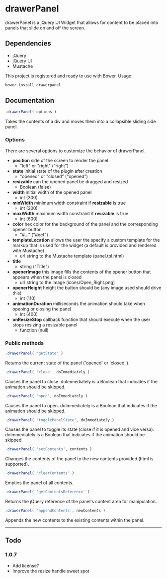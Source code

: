 # drawerPanel
drawerPanel is a jQuery UI Widget that allows for content to be placed into panels that slide on and off the screen. 

## Dependencies
- jQuery
- jQuery UI
- Mustache

This project is registered and ready to use with Bower. Usage:

```javascript
bower install drawerpanel
```

## Documentation
```javascript
.drawerPanel( options )
```

Takes the contents of a div and moves them into a collapsible sliding side panel. 

### Options
There are several options to customize the behavior of drawerPanel.

- **position** side of the screen to render the panel
  - "left" or "right" ("right")
- **state** initial state of the plugin after creation
  - "opened" or "closed" ("opened")
- **resizable** can the opened panel be dragged and resized
  - Boolean (false)
- **width** initial width of the opened panel
  - int (300)
- **minWidth** minimum width constraint if **resizable** is true
  - int (200)
- **maxWidth** maximum width constraint if **resizable** is true
  - int (600)
- **color** hex color for the background of the panel and the corresponding opener button
  - "#..." ("#eef")
- **templateLocation** allows the user the specify a custom template for the markup that is used for the widget (a default is provided and rendered with Mustache)
  - url string to the Mustache template (panel.tpl.html)
- **title**
  - string ("Title")
- **openerImage** this image fills the contents of the opener button that appears when the panel is closed
  - url string to the image (icons/Open_Right.png)
- **openerHeight** height the button should be (any image used should drive this)
  - int (110)
- **animationDuration** milliseconds the animation should take when opening or closing the panel
  - int (400)
- **onResizeStop** callback function that should execute when the user stops resizing a resizable panel
  - function (null)

### Public methods
```javascript
.drawerPanel( 'getState' )
```
Returns the current state of the panel ('opened' or 'closed.').

```javascript
.drawerPanel( 'close', doImmediately )
```
Causes the panel to close. doImmediately is a Boolean that indicates if the animation should be skipped.

```javascript
.drawerPanel( 'open', doImmediately )
```
Causes the panel to open. doImmediately is a Boolean that indicates if the animation should be skipped.

```javascript
.drawerPanel( 'togglePanelState', doImmediately )
```
Causes the panel to toggle its state (close if it is opened and vice versa). doImmediately is a Boolean that indicates if the animation should be skipped.

```javascript
.drawerPanel( 'setContents', contents )
```
Changes the contents of the panel to the new contents provided (html is supported).

```javascript
.drawerPanel( 'clearContents' )
```
Empties the panel of all contents.

```javascript
.drawerPanel( 'getContentsReference' )
```
Returns the jQuery reference of the panel's content area for manipulation.

```javascript
.drawerPanel( 'appendContents', newContents )
```
Appends the new contents to the existing contents within the panel.

---

## Todo
### 1.0.7
- Add license?
- Improve the resize handle sweet spot